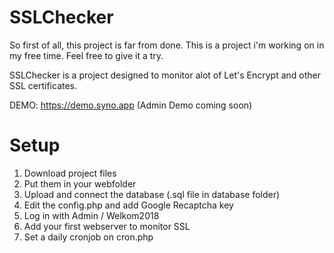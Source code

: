 # SSLChecker

So first of all, this project is far from done. This is a project i'm working on in my free time. Feel free to give it a try.

SSLChecker is a project designed to monitor alot of Let's Encrypt and other SSL certificates.

DEMO: https://demo.syno.app (Admin Demo coming soon)

# Setup
1. Download project files
2. Put them in your webfolder
3. Upload and connect the database (.sql file in database folder)
4. Edit the config.php and add Google Recaptcha key
5. Log in with Admin / Welkom2018
6. Add your first webserver to monitor SSL
7. Set a daily cronjob on cron.php
